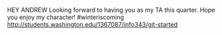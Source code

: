 HEY ANDREW
Looking forward to having you as my TA this quarter. Hope you enjoy my character! #winteriscoming
http://students.washington.edu/1367087/info343/git-started